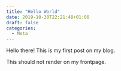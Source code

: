```yaml
---
title: "Hello World"
date: 2019-10-30T22:21:48+01:00
draft: false
categories:
  - Meta
---
```


Hello there! This is my first post on my blog. <!--more-->

This should not render on my frontpage.
